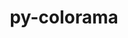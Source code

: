 ---
title: "py-colorama"
layout: cache
categories: [package, develop]
meta: {"compilers": ["gcc@11.4.0", "gcc@9.4.0", "none"], "num_specs": 27, "num_specs_by_stack": {"e4s": 10, "e4s-neoverse-v2": 11, "e4s-neoverse_v1": 3, "e4s-power": 1, "hep": 2, "root": 27}, "oss": ["ubuntu20.04", "ubuntu22.04"], "platforms": ["linux"], "stacks": ["e4s", "e4s-neoverse-v2", "e4s-neoverse_v1", "e4s-power", "hep", "root"], "targets": ["neoverse_v1", "neoverse_v2", "ppc64le", "x86_64_v3"], "versions": ["0.4.6"]}
spec_details: [{"compiler": "none", "hash": "2hrmhetfzq2tnq2a2gmyy7hktys5v64n", "os": "ubuntu22.04", "platform": "linux", "size": "-", "stacks": ["e4s", "root"], "target": "x86_64_v3", "variants": ["build_system=python_pip"], "versions": ["0.4.6"]}, {"compiler": "none", "hash": "324hfe7fpcxsvipx5lorr6et7lo4fft4", "os": "ubuntu22.04", "platform": "linux", "size": "-", "stacks": ["e4s-neoverse-v2", "root"], "target": "neoverse_v2", "variants": ["build_system=python_pip"], "versions": ["0.4.6"]}, {"compiler": "none", "hash": "3ne4ug54woq3tenofog7dvcyuqxz42np", "os": "ubuntu22.04", "platform": "linux", "size": "-", "stacks": ["e4s", "root"], "target": "x86_64_v3", "variants": ["build_system=python_pip"], "versions": ["0.4.6"]}, {"compiler": "none", "hash": "6geoxih6xgliplsktok7hqb2b7yp6o4w", "os": "ubuntu22.04", "platform": "linux", "size": "-", "stacks": ["e4s-neoverse-v2", "root"], "target": "neoverse_v2", "variants": ["build_system=python_pip"], "versions": ["0.4.6"]}, {"compiler": "none", "hash": "alhmsh7clqzhhtvf6gubduieuc546eyq", "os": "ubuntu22.04", "platform": "linux", "size": "-", "stacks": ["e4s", "root"], "target": "x86_64_v3", "variants": ["build_system=python_pip"], "versions": ["0.4.6"]}, {"compiler": "none", "hash": "b2egwx4qbw3zjpumwjdubgi3ldekjqgk", "os": "ubuntu22.04", "platform": "linux", "size": "-", "stacks": ["e4s-neoverse-v2", "root"], "target": "neoverse_v2", "variants": ["build_system=python_pip"], "versions": ["0.4.6"]}, {"compiler": "none", "hash": "dkadeuctc24j62sw46wjz6gectikfkxx", "os": "ubuntu22.04", "platform": "linux", "size": "-", "stacks": ["e4s-neoverse-v2", "root"], "target": "neoverse_v2", "variants": ["build_system=python_pip"], "versions": ["0.4.6"]}, {"compiler": "none", "hash": "ecqa5vah4k5lbwbpriia6q36maamzowy", "os": "ubuntu22.04", "platform": "linux", "size": "-", "stacks": ["e4s-neoverse-v2", "root"], "target": "neoverse_v2", "variants": ["build_system=python_pip"], "versions": ["0.4.6"]}, {"compiler": "none", "hash": "fsl5svsgjwikqz7kvx77vnxh27k362ic", "os": "ubuntu22.04", "platform": "linux", "size": "-", "stacks": ["e4s-neoverse-v2", "root"], "target": "neoverse_v2", "variants": ["build_system=python_pip"], "versions": ["0.4.6"]}, {"compiler": "gcc@11.4.0", "hash": "h676hq5jmujczgaelulbzm2d65dhw3m6", "os": "ubuntu22.04", "platform": "linux", "size": "-", "stacks": ["e4s-neoverse_v1", "root"], "target": "neoverse_v1", "variants": ["build_system=python_pip"], "versions": ["0.4.6"]}, {"compiler": "gcc@11.4.0", "hash": "oyfhabq6uivmj6banolss3pmt3phedzi", "os": "ubuntu22.04", "platform": "linux", "size": "-", "stacks": ["e4s-neoverse_v1", "root"], "target": "neoverse_v1", "variants": ["build_system=python_pip"], "versions": ["0.4.6"]}, {"compiler": "none", "hash": "p3yywjhqw7lhpfvnuptgw7jjkyi6s6ql", "os": "ubuntu22.04", "platform": "linux", "size": "-", "stacks": ["e4s-neoverse-v2", "root"], "target": "neoverse_v2", "variants": ["build_system=python_pip"], "versions": ["0.4.6"]}, {"compiler": "none", "hash": "pbrbo5r6vlaft6bzsfj3a5k43cdl2c5k", "os": "ubuntu22.04", "platform": "linux", "size": "-", "stacks": ["e4s", "root"], "target": "x86_64_v3", "variants": ["build_system=python_pip"], "versions": ["0.4.6"]}, {"compiler": "none", "hash": "qqavmvr4x4lxjfpc7xidchcsprjaqieu", "os": "ubuntu22.04", "platform": "linux", "size": "-", "stacks": ["e4s-neoverse-v2", "root"], "target": "neoverse_v2", "variants": ["build_system=python_pip"], "versions": ["0.4.6"]}, {"compiler": "none", "hash": "r6uuijqsskkrvz72vvdrxj3a266ygqog", "os": "ubuntu22.04", "platform": "linux", "size": "-", "stacks": ["e4s", "root"], "target": "x86_64_v3", "variants": ["build_system=python_pip"], "versions": ["0.4.6"]}, {"compiler": "none", "hash": "ratplq5k2cvyl6uxwbicym3shd33fe3k", "os": "ubuntu22.04", "platform": "linux", "size": "-", "stacks": ["e4s", "root"], "target": "x86_64_v3", "variants": ["build_system=python_pip"], "versions": ["0.4.6"]}, {"compiler": "none", "hash": "roffwkbpy4yvcqft5sdigpvlrcddrik5", "os": "ubuntu22.04", "platform": "linux", "size": "-", "stacks": ["hep", "root"], "target": "x86_64_v3", "variants": ["build_system=python_pip"], "versions": ["0.4.6"]}, {"compiler": "none", "hash": "snxbht22ambrqx5jqhvvjkvwn6gf5bvy", "os": "ubuntu22.04", "platform": "linux", "size": "-", "stacks": ["e4s", "root"], "target": "x86_64_v3", "variants": ["build_system=python_pip"], "versions": ["0.4.6"]}, {"compiler": "none", "hash": "tzs7q564pa7oxjp74vaujvhatcokih26", "os": "ubuntu22.04", "platform": "linux", "size": "-", "stacks": ["e4s-neoverse-v2", "root"], "target": "neoverse_v2", "variants": ["build_system=python_pip"], "versions": ["0.4.6"]}, {"compiler": "none", "hash": "u5pczr2yotz6ildqm237ur4gel6isgpa", "os": "ubuntu22.04", "platform": "linux", "size": "-", "stacks": ["e4s", "root"], "target": "x86_64_v3", "variants": ["build_system=python_pip"], "versions": ["0.4.6"]}, {"compiler": "none", "hash": "vaimzx3zqeaek2eglxphqnhpzy34ed5t", "os": "ubuntu22.04", "platform": "linux", "size": "-", "stacks": ["e4s-neoverse-v2", "root"], "target": "neoverse_v2", "variants": ["build_system=python_pip"], "versions": ["0.4.6"]}, {"compiler": "none", "hash": "vjrgapfn56jmdypldnhflyf5jmhwr2ay", "os": "ubuntu22.04", "platform": "linux", "size": "-", "stacks": ["e4s-neoverse-v2", "root"], "target": "neoverse_v2", "variants": ["build_system=python_pip"], "versions": ["0.4.6"]}, {"compiler": "gcc@11.4.0", "hash": "wcuwj3bvlpcjhqzis4obvggvsmshnd3y", "os": "ubuntu22.04", "platform": "linux", "size": "-", "stacks": ["e4s-neoverse_v1", "root"], "target": "neoverse_v1", "variants": ["build_system=python_pip"], "versions": ["0.4.6"]}, {"compiler": "none", "hash": "wf3yqr53oxdn7tz4hkvtagjynshkn4qc", "os": "ubuntu22.04", "platform": "linux", "size": "-", "stacks": ["hep", "root"], "target": "x86_64_v3", "variants": ["build_system=python_pip"], "versions": ["0.4.6"]}, {"compiler": "none", "hash": "xhy5yuisouhfx663jsagosh6uoz2wpa3", "os": "ubuntu22.04", "platform": "linux", "size": "-", "stacks": ["e4s", "root"], "target": "x86_64_v3", "variants": ["build_system=python_pip"], "versions": ["0.4.6"]}, {"compiler": "none", "hash": "yeo5zzdd5tu6zgclek4jmtlyyoud5fkz", "os": "ubuntu22.04", "platform": "linux", "size": "-", "stacks": ["e4s", "root"], "target": "x86_64_v3", "variants": ["build_system=python_pip"], "versions": ["0.4.6"]}, {"compiler": "gcc@9.4.0", "hash": "zgjfpo7jz2ddugar3btc7hqdzy4we6h6", "os": "ubuntu20.04", "platform": "linux", "size": "-", "stacks": ["e4s-power", "root"], "target": "ppc64le", "variants": ["build_system=python_pip"], "versions": ["0.4.6"]}]
---